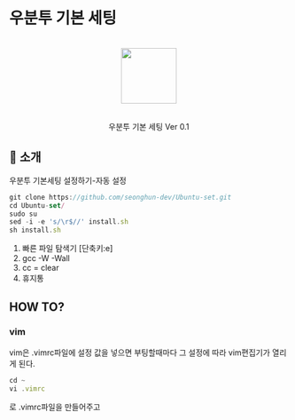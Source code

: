 # 우분투 기본 세팅
<div align="center">
  <br/>
  <img src="https://upload.wikimedia.org/wikipedia/commons/1/16/Ubuntu_and_Ubuntu_Server_Icon.png" width="100" />
  <br/>
  <br/>
  <p>
    우분투 기본 세팅 Ver 0.1 <br>
  </p>
  </p>
</div>


## :mega: 소개

우분투 기본세팅 설정하기-자동 설정
```jsx
git clone https://github.com/seonghun-dev/Ubuntu-set.git
cd Ubuntu-set/
sudo su
sed -i -e 's/\r$//' install.sh
sh install.sh
```


1. 빠른 파일 탐색기 [단축키:e]
3. gcc -W -Wall
4. cc = clear
5. 휴지통


## HOW TO?

### vim
vim은 .vimrc파일에 설정 값을 넣으면 부팅할때마다 그 설정에 따라 vim편집기가 열리게 된다.

```jsx
cd ~
vi .vimrc
```

로 .vimrc파일을 만들어주고
